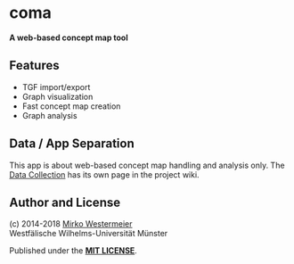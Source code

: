 coma
====

**A web-based concept map tool**

## Features

- TGF import/export
- Graph visualization
- Fast concept map creation
- Graph analysis

## Data / App Separation

This app is about web-based concept map handling and analysis only. The [Data Collection](/memowe/coma/wikis/Data-Collection) has its own page in the project wiki.

## Author and License

(c) 2014-2018 [Mirko Westermeier][mw]  
Westfälische Wilhelms-Universität Münster

Published under the **[MIT LICENSE][license]**.

[mw]: http://mirko.westermeier.de
[license]: LICENSE.txt
